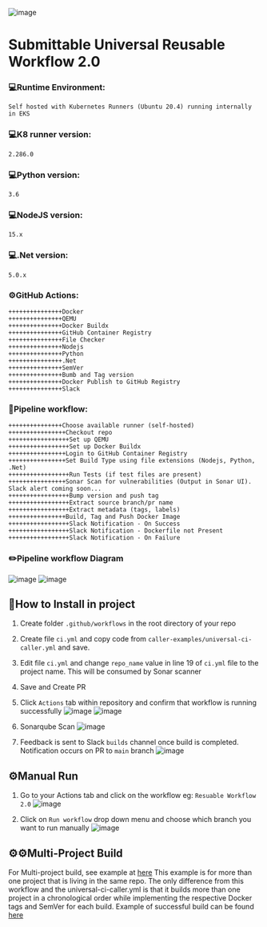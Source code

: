 ![image](https://www.libarts.colostate.edu/english/wp-content/uploads/sites/56/2019/10/Logo-Trans-Square-dc1c4a5d0772746ba773fd50374b673f.png)
# Submittable Universal Reusable Workflow 2.0

### 💻Runtime Environment: ### 
```Self hosted with Kubernetes Runners (Ubuntu 20.4) running internally in EKS```
### 💻K8 runner version: ### 
```2.286.0```
### 💻Python version: ###
```3.6```
### 💻NodeJS version: ###
```15.x```
### 💻.Net version: ###
```5.0.x```
### ⚙️GitHub Actions: ###
```
+++++++++++++++Docker
+++++++++++++++QEMU
+++++++++++++++Docker Buildx
+++++++++++++++GitHub Container Registry
+++++++++++++++File Checker
+++++++++++++++Nodejs
+++++++++++++++Python
+++++++++++++++.Net
+++++++++++++++SemVer
+++++++++++++++Bumb and Tag version
+++++++++++++++Docker Publish to GitHub Registry
+++++++++++++++Slack
```
### 👷Pipeline workflow: ###
```
+++++++++++++++Choose available runner (self-hosted)
++++++++++++++++Checkout repo
+++++++++++++++++Set up QEMU
+++++++++++++++++Set up Docker Buildx
++++++++++++++++Login to GitHub Container Registry
++++++++++++++++Set Build Type using file extensions (Nodejs, Python, .Net)
+++++++++++++++++Run Tests (if test files are present)
++++++++++++++++Sonar Scan for vulnerabilities (Output in Sonar UI). Slack alert coming soon...
+++++++++++++++++Bump version and push tag
+++++++++++++++++Extract source branch/pr name
+++++++++++++++++Extract metadata (tags, labels)
++++++++++++++++Build, Tag and Push Docker Image
+++++++++++++++++Slack Notification - On Success
+++++++++++++++++Slack Notification - Dockerfile not Present
+++++++++++++++++Slack Notification - On Failure
```

### ✏️Pipeline workflow Diagram ###
![image](./pictures/Universal-Workflow.png)
![image](./pictures/table.png)

## 💾How to Install in project

1. Create folder ```.github/workflows``` in the root directory of your repo

2. Create file ```ci.yml``` and copy code from ```caller-examples/universal-ci-caller.yml``` and save.

3. Edit file ```ci.yml``` and change ```repo_name``` value in line 19 of ```ci.yml``` file to the project name. This will be consumed by Sonar scanner

4. Save and Create PR

5. Click ```Actions``` tab within repository and confirm that workflow is running successfully
![image](./pictures/manual-run1.png)
![image](./pictures/gta-result.png)

6. Sonarqube Scan
![image](./pictures/sonar-scan.png)

7. Feedback is sent to Slack ```builds``` channel once build is completed. Notification occurs on PR to ```main``` branch
![image](./pictures/slack-message.png)


## ⚙️Manual Run
1. Go to your Actions tab and click on the workflow eg: ```Resuable Workflow 2.0```
![image](./pictures/manual-run1.png)

2. Click on ```Run workflow``` drop down menu and choose which branch you want to run manually
![image](./pictures/manual-run2.png)

## ⚙️⚙️Multi-Project Build
For Multi-project build, see example at [here](./caller-examples/multi-pipeline-example-workflow.yml)
This example is for more than one project that is living in the same repo. The only difference from this workflow and the universal-ci-caller.yml is that it builds more than one project in a chronological order while implementing the respective Docker tags and SemVer for each build. Example of successful build can be found [here](https://github.com/submittable/funds-distribution-tool/actions/runs/1849806579)